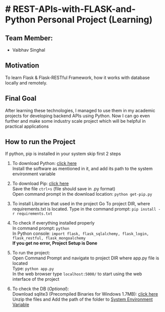 # # REST-APIs-with-FLASK-and-Python Personal Project (Learning)

## Team Member:
- Vaibhav Singhal

## Motivation
To learn  Flask & Flask-RESTful Framework, how it works with database locally and remotely.

## Final Goal
After learning these technologies, I managed to use them in my academic projects for developing backend APIs using Python.
Now I can go even further and make some industry scale project which will be helpful in practical applications


## How to run the Project

If python, pip is installed in your system skip first 2 steps

1.	To download Python: [click here](https://www.python.org/downloads/)  
	Install the software as mentioned in it, and add its path to the system environment variable

2. 	To download Pip: [click here](https://bootstrap.pypa.io/get-pip.py)  
	Save the file `ctrl+s` (file should save in .py format)  
	Open command prompt in the download location: `python get-pip.py`

3.	To install Libraries that used in the project
	Go To project DIR, where requirements.txt is located.
	Type in the command prompt: `pip install -r requirements.txt`

4.	To check if everything installed properly  
	In command prompt: `python`  
	In Python console: `import flask, flask_sqlalchemy, flask_login, flask_restful, flask_mongoalchemy`  
	**If you get no error, Project Setup is Done**

5. To run the project:  
	Open Command Prompt and navigate to project DIR where app.py file is located  
	Type: `python app.py`  
	In the web browser type `localhost:5000/` to start using the web interface of the project  

6. To check the DB (*Optional*):  
	Download sqlite3 (Precompiled Binaries for Windows 1.7MB): [click here](https://www.sqlite.org/download.html)  
	Unzip the files and Add the path of the folder to [System Environment Variable](https://docs.alfresco.com/4.2/tasks/fot-addpath.html)
